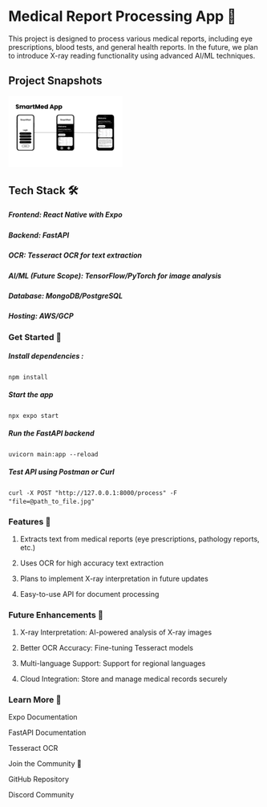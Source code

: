 # Medical Report Processing App 🚀

This project is designed to process various medical reports, including eye prescriptions, blood tests, and general health reports. In the future, we plan to introduce X-ray reading functionality using advanced AI/ML techniques.

## Project Snapshots
<p float="center">
  <img src="img1.png" width="45%" alt="" />
</p>

## Tech Stack 🛠️

##### Frontend: React Native with Expo

##### Backend: FastAPI

##### OCR: Tesseract OCR for text extraction

##### AI/ML (Future Scope): TensorFlow/PyTorch for image analysis

##### Database: MongoDB/PostgreSQL

##### Hosting: AWS/GCP

### Get Started 🏁

##### Install dependencies : 

```npm install```

##### Start the app

```npx expo start```

##### Run the FastAPI backend

```uvicorn main:app --reload```

##### Test API using Postman or Curl

```curl -X POST "http://127.0.0.1:8000/process" -F "file=@path_to_file.jpg"```

### Features 🌟

1. Extracts text from medical reports (eye prescriptions, pathology reports, etc.)

2. Uses OCR for high accuracy text extraction

3. Plans to implement X-ray interpretation in future updates

4. Easy-to-use API for document processing

### Future Enhancements 🚀

1. X-ray Interpretation: AI-powered analysis of X-ray images

2. Better OCR Accuracy: Fine-tuning Tesseract models

3. Multi-language Support: Support for regional languages

4. Cloud Integration: Store and manage medical records securely

### Learn More 📖

Expo Documentation

FastAPI Documentation

Tesseract OCR

Join the Community 💬

GitHub Repository

Discord Community
















<!-- # Welcome to your Expo app 👋

This is an [Expo](https://expo.dev) project created with [`create-expo-app`](https://www.npmjs.com/package/create-expo-app).

## Get started

1. Install dependencies

   ```bash
   npm install
   ```

2. Start the app

   ```bash
    npx expo start
   ```

In the output, you'll find options to open the app in a

- [development build](https://docs.expo.dev/develop/development-builds/introduction/)
- [Android emulator](https://docs.expo.dev/workflow/android-studio-emulator/)
- [iOS simulator](https://docs.expo.dev/workflow/ios-simulator/)
- [Expo Go](https://expo.dev/go), a limited sandbox for trying out app development with Expo

You can start developing by editing the files inside the **app** directory. This project uses [file-based routing](https://docs.expo.dev/router/introduction).

## Get a fresh project

When you're ready, run:

```bash
npm run reset-project
```

This command will move the starter code to the **app-example** directory and create a blank **app** directory where you can start developing.

## Learn more

To learn more about developing your project with Expo, look at the following resources:

- [Expo documentation](https://docs.expo.dev/): Learn fundamentals, or go into advanced topics with our [guides](https://docs.expo.dev/guides).
- [Learn Expo tutorial](https://docs.expo.dev/tutorial/introduction/): Follow a step-by-step tutorial where you'll create a project that runs on Android, iOS, and the web.

## Join the community

Join our community of developers creating universal apps.

- [Expo on GitHub](https://github.com/expo/expo): View our open source platform and contribute.
- [Discord community](https://chat.expo.dev): Chat with Expo users and ask questions. -->
